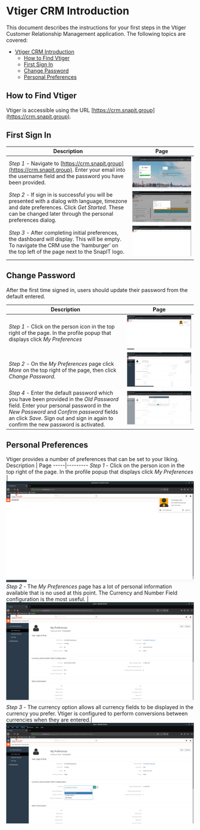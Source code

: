 # Vtiger CRM Introduction

This document describes the instructions for your first steps in the Vtiger Customer Relationship Management application.
The following topics are covered:

- [Vtiger CRM Introduction](#vtiger-crm-introduction)
  - [How to Find Vtiger](#how-to-find-vtiger)
  - [First Sign In](#first-sign-in)
  - [Change Password](#change-password)
  - [Personal Preferences](#personal-preferences)

## How to Find Vtiger

Vtiger is accessible using the URL [https://crm.snapit.group](https://crm.snapit.group).

## First Sign In

Description | Page
-----|---------
*Step 1* - Navigate to [https://crm.snapit.group](https://crm.snapit.group). Enter your email into the username field and the password you have been provided.|![Image 1](Training-01.png)
*Step 2* - If sign in is successful you will be presented with a dialog with language, timezone and date preferences. Click *Get Started*. These can be changed later through the personal preferences dialog.|![Image 2](Training-02.png)
*Step 3* - After completing initial preferences, the dashboard will display. This will be empty. To navigate the CRM use the 'hamburger'  on the top left of the page next to the SnapIT logo.|![Image 3](Training-03.png)

## Change Password

After the first time signed in, users should update their password from the default entered.

Description | Page
-----|---------
*Step 1* - Click on the person icon in the top right of the page. In the profile popup that displays click *My Preferences*|![Image 4](Training-04.png)
*Step 2* - On the *My Preferences* page click *More* on the top right of the page, then click *Change Password*. |![Image 6](Training-06.png)
*Step 4* - Enter the default password which you have been provided in the *Old Password* field. Enter your personal password in the *New Password* and *Confirm password* fields an click *Save*. Sign out and sign in again to confirm the new password is activated.|![Image 7](Training-07.png)

## Personal Preferences

Vtiger provides a number of preferences that can be set to your liking.
Description | Page
-----|---------
*Step 1* - Click on the person icon in the top right of the page. In the profile popup that displays click *My Preferences* |![Image 4](Training-04.png)
*Step 2* - The *My Preferences* page has a lot of personal information available that is no used at this point. The Currency and Number Field configuration is the most useful.  |![Image 5](Training-05.png)
*Step 3* - The currency option allows all currency fields to be displayed in the currency you prefer. Vtiger is configured to perform conversions between currencies when they are entered.|![Image 8](Training-08.png)
